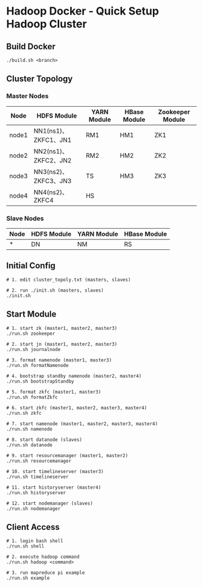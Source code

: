 # Hadoop Docker - Quick Setup Hadoop Cluster

## Build Docker

```
./build.sh <branch>
```

## Cluster Topology

### Master Nodes

| Node  | HDFS Module        | YARN Module | HBase Module | Zookeeper Module |
| ----- | ------------------ | ----------- | ------------ | ---------------- |
| node1 | NN1(ns1)、ZKFC1、JN1 | RM1         | HM1          | ZK1              |
| node2 | NN2(ns1)、ZKFC2、JN2 | RM2         | HM2          | ZK2              |
| node3 | NN3(ns2)、ZKFC3、JN3 | TS          | HM3          | ZK3              |
| node4 | NN4(ns2)、ZKFC4     | HS          |              |                  |

### Slave Nodes

| Node | HDFS Module | YARN Module | HBase Module |
| ---- | ----------- | ----------- | ------------ |
| *    | DN          | NM          | RS           |

## Initial Config

```
# 1. edit cluster_topoly.txt (masters, slaves)

# 2. run ./init.sh (masters, slaves)
./init.sh
```

## Start Module

```
# 1. start zk (master1, master2, master3)
./run.sh zookeeper

# 2. start jn (master1, master2, master3)
./run.sh journalnode

# 3. format namenode (master1, master3)
./run.sh formatNamenode

# 4. bootstrap standby namenode (master2, master4)
./run.sh bootstrapStandby

# 5. format zkfc (master1, master3)
./run.sh formatZkfc

# 6. start zkfc (master1, master2, master3, master4)
./run.sh zkfc

# 7. start namenode (master1, master2, master3, master4)
./run.sh namenode

# 8. start datanode (slaves)
./run.sh datanode

# 9. start resourcemanager (master1, master2)
./run.sh resourcemanager

# 10. start timelineserver (master3)
./run.sh timelineserver

# 11. start historyserver (master4)
./run.sh historyserver

# 12. start nodemanager (slaves)
./run.sh nodemanager
```

## Client Access

```
# 1. login bash shell
./run.sh shell

# 2. execute hadoop command
./run.sh hadoop <command>

# 3. run mapreduce pi example
./run.sh example
```

